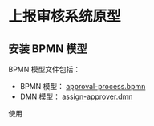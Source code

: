 # 上报审核系统原型

## 安装 BPMN 模型

BPMN 模型文件包括：

- BPMN 模型： [approval-process.bpmn](process-definition/approval-process.bpmn) 
- DMN 模型： [assign-approver.dmn](process-definition/assign-approver.dmn) 

使用 